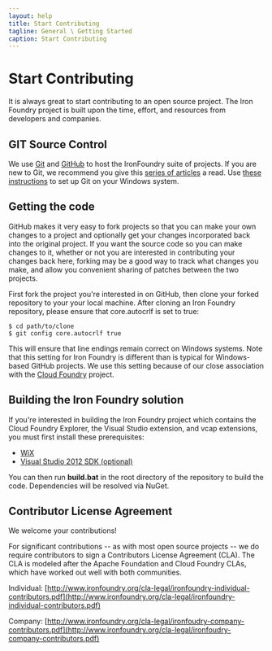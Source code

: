 ```yaml
---
layout: help
title: Start Contributing
tagline: General \ Getting Started
caption: Start Contributing
---
```


# Start Contributing

It is always great to start contributing to an open source project. The Iron Foundry project is built upon the time, effort, and resources from developers and companies. 

## GIT Source Control
We use [Git](http://git-scm.com) and [GitHub](http://github.com/ironfoundry) to host the IronFoundry suite of projects. If you are new to Git, we recommend you give this [series of articles](http://www.lostechies.com/blogs/jason_meridth/archive/2009/06/01/git-for-windows-developers-git-series-part-1.aspx) a read.  Use [these instructions](http://help.github.com/win-set-up-git/) to set up Git on your Windows system.

## Getting the code
GitHub makes it very easy to fork projects so that you can make your own changes to a project and optionally get your changes incorporated back into the original project. If you want the source code so you can make changes to it, whether or not you are interested in contributing your changes back here, forking may be a good way to track what changes you make, and allow you convenient sharing of patches between the two projects.

First fork the project you're interested in on GitHub, then clone your forked repository to your your local machine.  After cloning an Iron Foundry repository, please ensure that core.autocrlf is set to true:

```
$ cd path/to/clone
$ git config core.autocrlf true
```

This will ensure that line endings remain correct on Windows systems.  Note that this setting for Iron Foundry is different than is typical for Windows-based GitHub projects.  We use this setting because of our close association with the [Cloud Foundry](https://github.com/CloudFoundry) project.

## Building the Iron Foundry solution
If you're interested in building the Iron Foundry project which contains the Cloud Foundry Explorer, the Visual Studio extension, and vcap extensions, you must first install these prerequisites:

* [WiX](http://wixtoolset.org/)
* [Visual Studio 2012 SDK (optional)](http://www.microsoft.com/en-us/download/details.aspx?id=30668)

You can then run **build.bat** in the root directory of the repository to build the code.  Dependencies will be resolved via NuGet.

## Contributor License Agreement
We welcome your contributions!

For significant contributions --  as with most open source projects -- we do require contributors to sign a Contributors License Agreement (CLA). The CLA is modeled after the Apache Foundation and Cloud Foundry CLAs, which have worked out well with both communities. 

Individual: [http://www.ironfoundry.org/cla-legal/ironfoundry-individual-contributors.pdf](http://www.ironfoundry.org/cla-legal/ironfoundry-individual-contributors.pdf)

Company: [http://www.ironfoundry.org/cla-legal/ironfoudry-company-contributors.pdf](http://www.ironfoundry.org/cla-legal/ironfoudry-company-contributors.pdf)
